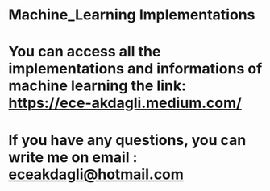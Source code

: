 # Machine_Learning Implementations
# You can access all the implementations and informations of machine learning the link: https://ece-akdagli.medium.com/
# If you have any questions, you can write me on email : eceakdagli@hotmail.com
